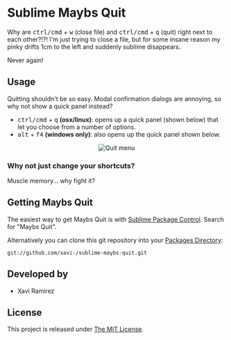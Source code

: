 # Sublime Maybs Quit

Why are <kbd>ctrl/cmd</kbd> + <kbd>w</kbd> (close file) and <kbd>ctrl/cmd</kbd> + <kbd>q</kbd> (quit) right next to each other?!?! I'm just trying to close a file, but for some insane reason my pinky drifts 1cm to the left and suddenly sublime disappears.

Never again!

## Usage

Quitting shouldn't be so easy. Modal confirmation dialogs are annoying, so why not show a quick panel instead?

- <kbd>ctrl/cmd</kbd> + <kbd>q</kbd> **(osx/linux)**: opens up a quick panel (shown below) that let you choose from a number of options.
- <kbd>alt</kbd> + <kbd>f4</kbd> **(windows only)**: also opens up the quick panel shown below.

<p align="center">
	<img src="http://xavi.co/static/maybs-quit-menu.png" alt="Quit menu" />
</p>

### Why not just change your shortcuts?

Muscle memory... why fight it?

## Getting Maybs Quit

The easiest way to get Maybs Quit is with [Sublime Package Control](http://wbond.net/sublime_packages/package_control/installation). Search for "Maybs Quit".

Alternatively you can clone this git repository into your [Packages Directory](http://sublimetext.info/docs/en/basic_concepts.html):

	git://github.com/xavi-/sublime-maybs-quit.git

## Developed by

* Xavi Ramirez

## License

This project is released under [The MIT License](http://www.opensource.org/licenses/mit-license.php).
